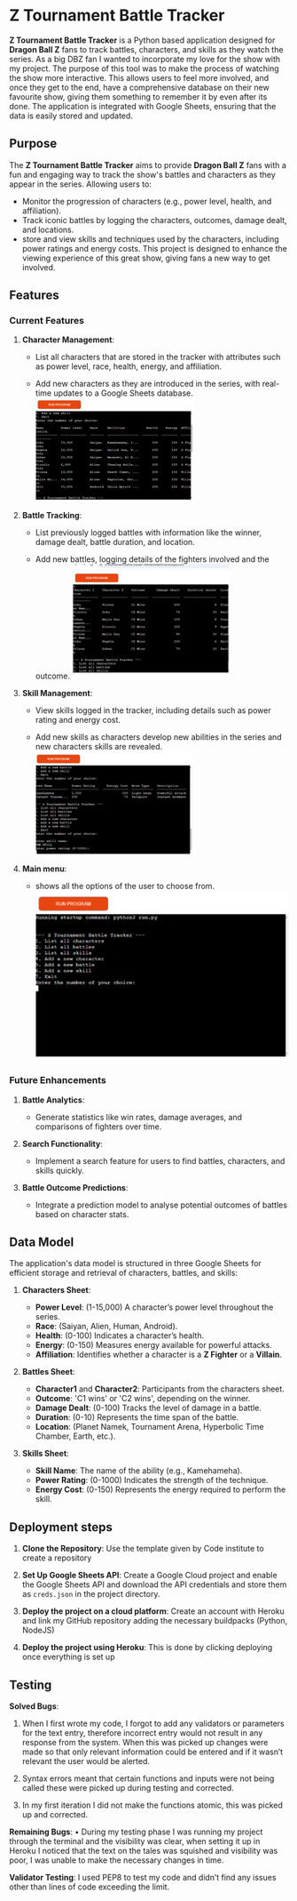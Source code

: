# Z Tournament Battle Tracker

**Z Tournament Battle Tracker** is a Python based application designed for **Dragon Ball Z** fans to track battles, characters, and skills as they watch the series. As a big DBZ fan I wanted to incorporate my love for the show with my project. The purpose of this tool was to make the process of watching the show more interactive. This allows users to feel more involved, and once they get to the end, have a comprehensive database on their new favourite show, giving them something to remember it by even after its done. The application is integrated with Google Sheets, ensuring that the data is easily stored and updated.

## Purpose

The **Z Tournament Battle Tracker** aims to provide **Dragon Ball Z** fans with a fun and engaging way to track the show's battles and characters as they appear in the series.
 Allowing users to:
- Monitor the progression of characters (e.g., power level, health, and affiliation).
- Track iconic battles by logging the characters, outcomes, damage dealt, and locations.
- store and view skills and techniques used by the characters, including power ratings and energy costs.
This project is designed to enhance the viewing experience of this great show, giving fans a new way to get involved.

## Features

### Current Features

1. **Character Management**:
   - List all characters that are stored in the tracker with attributes such as power level, race, health, energy, and affiliation.

   - Add new characters as they are introduced in the series, with real-time updates to a Google Sheets database.
    ![image of character list](images/list%20characters.png)
2. **Battle Tracking**:
   - List previously logged battles with information like the winner, damage dealt, battle duration, and location.

   - Add new battles, logging details of the fighters involved and the outcome.
    ![image of battle log](images/list%20battles.png)
3. **Skill Management**:
   - View skills logged in the tracker, including details such as power rating and energy cost.

   - Add new skills as characters develop new abilities in the series and new characters skills are revealed.
    ![image of adding new skill](images/add%20new%20skill.png)

4. **Main menu**:
   - shows all the options of the user to choose from. 
   ![image of main menu](images/python%20main.png)

### Future Enhancements

1. **Battle Analytics**:
   - Generate statistics like win rates, damage averages, and comparisons of fighters over time.
   
2. **Search Functionality**:
   - Implement a search feature for users to find battles, characters, and skills quickly.

3. **Battle Outcome Predictions**:
   - Integrate a prediction model to analyse potential outcomes of battles based on character stats.

## Data Model

The application's data model is structured in three Google Sheets for efficient storage and retrieval of characters, battles, and skills:

1. **Characters Sheet**:
   - **Power Level**: (1-15,000) A character’s power level throughout the series.
   - **Race**: (Saiyan, Alien, Human, Android).
   - **Health**: (0-100) Indicates a character’s health.
   - **Energy**: (0-150) Measures energy available for powerful attacks.
   - **Affiliation**: Identifies whether a character is a **Z Fighter** or a **Villain**.

2. **Battles Sheet**:
   - **Character1** and **Character2**: Participants from the characters sheet.
   - **Outcome**: 'C1 wins' or 'C2 wins', depending on the winner.
   - **Damage Dealt**: (0-100) Tracks the level of damage in a battle.
   - **Duration**: (0-10) Represents the time span of the battle.
   - **Location**: (Planet Namek, Tournament Arena, Hyperbolic Time Chamber, Earth, etc.).

3. **Skills Sheet**:
   - **Skill Name**: The name of the ability (e.g., Kamehameha).
   - **Power Rating**: (0-1000) Indicates the strength of the technique.
   - **Energy Cost**: (0-150) Represents the energy required to perform the skill.

## Deployment steps

1. **Clone the Repository**: Use the template given by Code institute to create a repository 

2. **Set Up Google Sheets API**: Create a Google Cloud project and enable the Google Sheets API and download the API credentials and store them as `creds.json` in the project directory.

3. **Deploy the project on a cloud platform**: Create an account with Heroku and link my GitHub repository adding the necessary buildpacks (Python, NodeJS)

4. **Deploy the project using Heroku**: This is done by clicking deploying once everything is set up

## Testing

**Solved Bugs**:
1.	When I first wrote my code, I forgot to add any validators or parameters for the text entry, therefore incorrect entry would not result in any response from the system. When this was picked up changes were made so that only relevant information could be entered and if it wasn’t relevant the user would be alerted. 

2.	Syntax errors meant that certain functions and inputs were not being called these were picked up during testing and corrected.

3.	In my first iteration I did not make the functions atomic, this was picked up and corrected.

**Remaining Bugs**:
•	During my testing phase I was running my project through the terminal and the visibility was clear, when setting it up in Heroku I noticed that the text on the tales was squished and visibility was poor, I was unable to make the necessary changes in time. 

**Validator Testing**:
I used PEP8 to test my code and didn’t find any issues other than lines of code exceeding the limit. 
